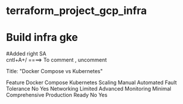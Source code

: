 # terraform_project_gcp_infra
# Build infra gke
#Added right SA   
cntl+A+/  ====> To comment , uncomment

Title: "Docker Compose vs Kubernetes"

Feature	Docker Compose	Kubernetes
Scaling	Manual	Automated
Fault Tolerance	No	Yes
Networking	Limited	Advanced
Monitoring	Minimal	Comprehensive
Production Ready	No	Yes

